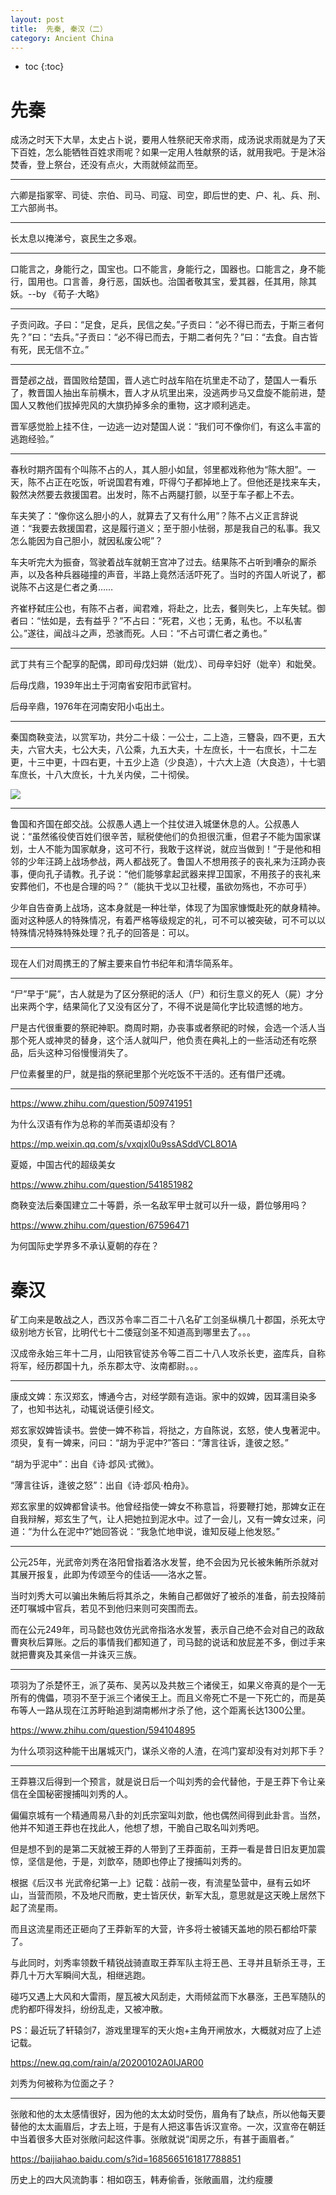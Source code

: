 ```yaml
---
layout: post
title:  先秦, 秦汉（二）
category: Ancient China 
---
```


* toc
{:toc}

# 先秦

成汤之时天下大旱，太史占卜说，要用人牲祭祀天帝求雨，成汤说求雨就是为了天下百姓，怎么能牺牲百姓求雨呢？如果一定用人牲献祭的话，就用我吧。于是沐浴焚香，登上祭台，还没有点火，大雨就倾盆而至。

---

六卿是指冢宰、司徒、宗伯、司马、司寇、司空，即后世的吏、户、礼、兵、刑、工六部尚书。

---

长太息以掩涕兮，哀民生之多艰。

---

口能言之，身能行之，国宝也。口不能言，身能行之，国器也。口能言之，身不能行，国用也。口言善，身行恶，国妖也。治国者敬其宝，爱其器，任其用，除其妖。--by 《荀子·大略》

---

子贡问政。子曰：“足食，足兵，民信之矣。”子贡曰：“必不得已而去，于斯三者何先？”曰：“去兵。”子贡曰：“必不得已而去，于期二者何先？”曰：“去食。自古皆有死，民无信不立。”

---

晋楚邲之战，晋国败给楚国，晋人逃亡时战车陷在坑里走不动了，楚国人一看乐了，教晋国人抽出车前横木，晋人才从坑里出来，没逃两步马又盘旋不能前进，楚国人又教他们拔掉兜风的大旗扔掉多余的重物，这才顺利逃走。

晋军感觉脸上挂不住，一边逃一边对楚国人说：“我们可不像你们，有这么丰富的逃跑经验。”

---

春秋时期齐国有个叫陈不占的人，其人胆小如鼠，邻里都戏称他为“陈大胆”。一天，陈不占正在吃饭，听说国君有难，吓得勺子都掉地上了。但他还是找来车夫，毅然决然要去救援国君。出发时，陈不占两腿打颤，以至于车子都上不去。

车夫笑了：“像你这么胆小的人，就算去了又有什么用”？陈不占义正言辞说道：“我要去救援国君，这是履行道义；至于胆小怯弱，那是我自己的私事。我又怎么能因为自己胆小，就因私废公呢”？

车夫听完大为振奋，驾驶着战车就朝王宫冲了过去。结果陈不占听到嘈杂的厮杀声，以及各种兵器碰撞的声音，半路上竟然活活吓死了。当时的齐国人听说了，都说陈不占这是仁者之勇……

齐崔杼弑庄公也，有陈不占者，闻君难，将赴之，比去，餐则失匕，上车失轼。御者曰：“怯如是，去有益乎？”不占曰：“死君，义也；无勇，私也。不以私害公。”遂往，闻战斗之声，恐骇而死。人曰：“不占可谓仁者之勇也。”

---

武丁共有三个配享的配偶，即司母戊妇妌（妣戊）、司母辛妇好（妣辛）和妣癸。

后母戊鼎，1939年出土于河南省安阳市武官村。

后母辛鼎，1976年在河南安阳小屯出土。

---

秦国商鞅变法，以赏军功，共分二十级：一公士，二上造，三簪袅，四不更，五大夫，六官大夫，七公大夫，八公乘，九五大夫，十左庶长，十一右庶长，十二左更，十三中更，十四右更，十五少上造（少良造），十六大上造（大良造），十七驷车庶长，十八大庶长，十九关内侯，二十彻侯。

![](/images/img5/Qin.png)

---

鲁国和齐国在郎交战。公叔愚人遇上一个拄仗进入城堡休息的人。公叔愚人说：“虽然徭役使百姓们很辛苦，赋税使他们的负担很沉重，但君子不能为国家谋划，士人不能为国家献身，这可不行，我敢于这样说，就应当做到！”于是他和相邻的少年汪踦上战场参战，两人都战死了。鲁国人不想用孩子的丧礼来为汪踦办丧事，便向孔子请教。孔子说：“他们能够拿起武器来捍卫国家，不用孩子的丧礼来安葬他们，不也是合理的吗？”（能执干戈以卫社稷，虽欲勿殇也，不亦可乎）

少年自告奋勇上战场，这本身就是一种壮举，体现了为国家慷慨赴死的献身精神。面对这种感人的特殊情况，有着严格等级规定的礼，可不可以被突破，可不可以以特殊情况特殊特殊处理？孔子的回答是：可以。

---

现在人们对周携王的了解主要来自竹书纪年和清华简系年。

---

“尸”早于“屍”，古人就是为了区分祭祀的活人（尸）和衍生意义的死人（屍）才分出来两个字，结果简化了又没有区分了，不得不说是简化字比较遗憾的地方。

尸是古代很重要的祭祀神职。商周时期，办丧事或者祭祀的时候，会选一个活人当那个死人或神灵的替身，这个活人就叫尸，他负责在典礼上的一些活动还有吃祭品，后头这种习俗慢慢消失了。

尸位素餐里的尸，就是指的祭祀里那个光吃饭不干活的。还有借尸还魂。

---

https://www.zhihu.com/question/509741951

为什么汉语有作为总称的羊而英语却没有？

https://mp.weixin.qq.com/s/vxqjxl0u9ssASddVCL8O1A

夏姬，中国古代的超级美女

https://www.zhihu.com/question/541851982

商鞅变法后秦国建立二十等爵，杀一名敌军甲士就可以升一级，爵位够用吗？

https://www.zhihu.com/question/67596471

为何国际史学界多不承认夏朝的存在？

# 秦汉

矿工向来是敢战之人，西汉苏令率二百二十八名矿工剑圣纵横几十郡国，杀死太守级别地方长官，比明代七十二倭寇剑圣不知道高到哪里去了。。。

汉成帝永始三年十二月，山阳铁官徒苏令等二百二十八人攻杀长吏，盗库兵，自称将军，经历郡国十九，杀东郡太守、汝南都尉。。。

---

康成文婢：东汉郑玄，博通今古，对经学颇有造诣。家中的奴婢，因耳濡目染多了，也知书达礼，动辄说话便引经文。

郑玄家奴婢皆读书。尝使一婢不称旨，将挞之，方自陈说，玄怒，使人曳著泥中。须臾，复有一婢来，问曰：“胡为乎泥中?”答曰：“薄言往诉，逢彼之怒。”

“胡为乎泥中”：出自《诗·邶风·式微》。

“薄言往诉，逢彼之怒”：出自《诗·邶风·柏舟》。

郑玄家里的奴婢都曾读书。他曾经指使一婢女不称意旨，将要鞭打她，那婢女正在自我辩解，郑玄生了气，让人把她拉到泥水中。过了一会儿，又有一婢女过来，问道：“为什么在泥中?”她回答说：“我急忙地申说，谁知反碰上他发怒。”

---

公元25年，光武帝刘秀在洛阳曾指着洛水发誓，绝不会因为兄长被朱鲔所杀就对其展开报复，此即为传颂至今的佳话——洛水之誓。

当时刘秀大可以骗出朱鲔后将其杀之，朱鲔自己都做好了被杀的准备，前去投降前还叮嘱城中官兵，若见不到他归来则可突围而去。

而在公元249年，司马懿也效仿光武帝指洛水发誓，表示自己绝不会对自己的政敌曹爽秋后算账。之后的事情我们都知道了，司马懿的说话和放屁差不多，倒过手来就把曹爽及其亲信一并诛灭三族。

---

项羽为了杀楚怀王，派了英布、吴芮以及共敖三个诸侯王，如果义帝真的是个一无所有的傀儡，项羽不至于派三个诸侯王上。而且义帝死亡不是一下死亡的，而是英布等人一路从现在江苏盱眙追到湖南郴州才杀了他，这个距离长达1300公里。

https://www.zhihu.com/question/594104895

为什么项羽这种能干出屠城灭门，谋杀义帝的人渣，在鸿门宴却没有对刘邦下手？

---

王莽篡汉后得到一个预言，就是说日后一个叫刘秀的会代替他，于是王莽下令让亲信在全国秘密搜捕叫刘秀的人。

偏偏京城有一个精通周易八卦的刘氏宗室叫刘歆，他也偶然间得到此卦言。当然，他并不知道王莽也在找此人，他想了想，干脆自己取名叫刘秀吧。

但是想不到的是第二天就被王莽的人带到了王莽面前，王莽一看是昔日旧友更加震惊，坚信是他，于是，刘歆卒，随即也停止了搜捕叫刘秀的。

根据《后汉书 光武帝纪第一上》记载：战前一夜，有流星坠营中，昼有云如坏山，当营而陨，不及地尺而散，吏士皆厌伏，新军大乱，意思就是这天晚上居然下起了流星雨。

而且这流星雨还正砸向了王莽新军的大营，许多将士被铺天盖地的陨石都给吓蒙了。

与此同时，刘秀率领数千精锐战骑直取王莽军队主将王邑、王寻并且斩杀王寻，王莽几十万大军瞬间大乱，相继逃跑。

碰巧又遇上大风和大雷雨，屋瓦被大风刮走，大雨倾盆而下水暴涨，王邑军随队的虎豹都吓得发抖，纷纷乱走，又被冲散。

PS：最近玩了轩辕剑7，游戏里理军的天火炮+主角开闸放水，大概就对应了上述记载。

https://new.qq.com/rain/a/20200102A0IJAR00

刘秀为何被称为位面之子？

---

张敞和他的太太感情很好，因为他的太太幼时受伤，眉角有了缺点，所以他每天要替他的太太画眉后，才去上班，于是有人把这事告诉汉宣帝。一次，汉宣帝在朝廷中当着很多大臣对张敞问起这件事。张敞就说“闺房之乐，有甚于画眉者。”

https://baijiahao.baidu.com/s?id=1685665161817788851

历史上的四大风流韵事：相如窃玉，韩寿偷香，张敞画眉，沈约瘦腰
